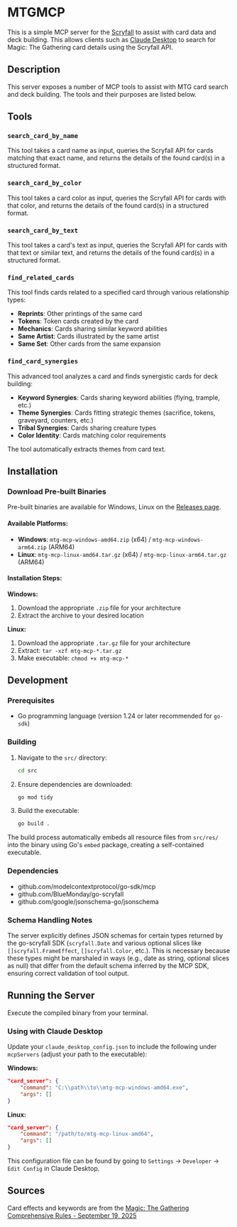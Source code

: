 # MTGMCP

This is a simple MCP server for the [Scryfall](https://scryfall.com/docs/api) to assist with card data and deck building.  This allows clients such as [Claude Desktop](https://claude.com) to search for Magic: The Gathering card details using the Scryfall API.

## Description

This server exposes a number of MCP tools to assist with MTG card search and deck building.  The tools and their purposes are listed below.

## Tools

### `search_card_by_name`
This tool takes a card name as input, queries the Scryfall API for cards matching that exact name, and returns the details of the found card(s) in a structured format.

### `search_card_by_color`
This tool takes a card color as input, queries the Scryfall API for cards with that color, and returns the details of the found card(s) in a structured format.

### `search_card_by_text`
This tool takes a card's text as input, queries the Scryfall API for cards with that text or similar text, and returns the details of the found card(s) in a structured format.

### `find_related_cards`
This tool finds cards related to a specified card through various relationship types:
- **Reprints**: Other printings of the same card 
- **Tokens**: Token cards created by the card
- **Mechanics**: Cards sharing similar keyword abilities
- **Same Artist**: Cards illustrated by the same artist
- **Same Set**: Other cards from the same expansion

### `find_card_synergies`
This advanced tool analyzes a card and finds synergistic cards for deck building:
- **Keyword Synergies**: Cards sharing keyword abilities (flying, trample, etc.)
- **Theme Synergies**: Cards fitting strategic themes (sacrifice, tokens, graveyard, counters, etc.)
- **Tribal Synergies**: Cards sharing creature types
- **Color Identity**: Cards matching color requirements

The tool automatically extracts themes from card text.

## Installation

### Download Pre-built Binaries

Pre-built binaries are available for Windows, Linux on the [Releases page](https://github.com/DCCoder90/mtg-mcp/releases).

#### Available Platforms:
- **Windows**: `mtg-mcp-windows-amd64.zip` (x64) / `mtg-mcp-windows-arm64.zip` (ARM64)
- **Linux**: `mtg-mcp-linux-amd64.tar.gz` (x64) / `mtg-mcp-linux-arm64.tar.gz` (ARM64)

#### Installation Steps:

**Windows:**
1. Download the appropriate `.zip` file for your architecture
2. Extract the archive to your desired location

**Linux:**
1. Download the appropriate `.tar.gz` file for your architecture
2. Extract: `tar -xzf mtg-mcp-*.tar.gz`
3. Make executable: `chmod +x mtg-mcp-*`

## Development
### Prerequisites

* Go programming language (version 1.24 or later recommended for `go-sdk`)

### Building

1.  Navigate to the `src/` directory:
    ```bash
    cd src
    ```
2.  Ensure dependencies are downloaded:
    ```bash
    go mod tidy
    ```
3.  Build the executable:
    ```bash
    go build .
    ```

The build process automatically embeds all resource files from `src/res/` into the binary using Go's `embed` package, creating a self-contained executable.

### Dependencies
- github.com/modelcontextprotocol/go-sdk/mcp
- github.com/BlueMonday/go-scryfall
- github.com/google/jsonschema-go/jsonschema

### Schema Handling Notes
The server explicitly defines JSON schemas for certain types returned by the go-scryfall SDK (`scryfall.Date` and various optional slices like `[]scryfall.FrameEffect`, `[]scryfall.Color`, etc.). This is necessary because these types might be marshaled in ways (e.g., date as string, optional slices as null) that differ from the default schema inferred by the MCP SDK, ensuring correct validation of tool output.

## Running the Server

Execute the compiled binary from your terminal.

### Using with Claude Desktop

Update your `claude_desktop_config.json` to include the following under `mcpServers` (adjust your path to the executable):

**Windows:**
```json
"card_server": {
    "command": "C:\\path\\to\\mtg-mcp-windows-amd64.exe",
    "args": []
}
```

**Linux:**
```json
"card_server": {
    "command": "/path/to/mtg-mcp-linux-amd64",
    "args": []
}
```

This configuration file can be found by going to `Settings` -> `Developer` -> `Edit Config` in Claude Desktop.

## Sources

Card effects and keywords are from the [Magic: The Gathering Comprehensive Rules - September 19, 2025](./MagicCompRules%2020250919.pdf)